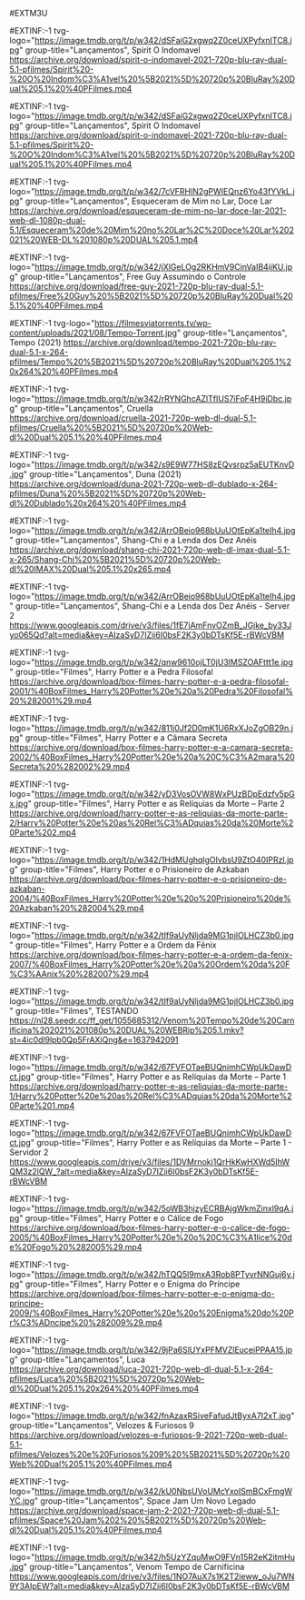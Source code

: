 #EXTM3U

#EXTINF:-1 tvg-logo="https://image.tmdb.org/t/p/w342/dSFaiG2xgwq2Z0ceUXPyfxnITC8.jpg" group-title="Lançamentos", Spirit O Indomavel
https://archive.org/download/spirit-o-indomavel-2021-720p-blu-ray-dual-5.1-pfilmes/Spirit%20-%20O%20Indom%C3%A1vel%20%5B2021%5D%20720p%20BluRay%20Dual%205.1%20%40PFilmes.mp4

#EXTINF:-1 tvg-logo="https://image.tmdb.org/t/p/w342/dSFaiG2xgwq2Z0ceUXPyfxnITC8.jpg" group-title="Lançamentos", Spirit O Indomavel
https://archive.org/download/spirit-o-indomavel-2021-720p-blu-ray-dual-5.1-pfilmes/Spirit%20-%20O%20Indom%C3%A1vel%20%5B2021%5D%20720p%20BluRay%20Dual%205.1%20%40PFilmes.mp4

#EXTINF:-1 tvg-logo="https://image.tmdb.org/t/p/w342/7cVFRHlN2gPWIEQnz6Yo43fYVkL.jpg" group-title="Lançamentos", Esqueceram de Mim no Lar, Doce Lar
https://archive.org/download/esqueceram-de-mim-no-lar-doce-lar-2021-web-dl-1080p-dual-5.1/Esqueceram%20de%20Mim%20no%20Lar%2C%20Doce%20Lar%202021%20WEB-DL%201080p%20DUAL%205.1.mp4

#EXTINF:-1 tvg-logo="https://image.tmdb.org/t/p/w342/jXlGeLOg2RKHmV9CinVaIB4ijKU.jpg" group-title="Lançamentos", Free Guy Assumindo o Controle
https://archive.org/download/free-guy-2021-720p-blu-ray-dual-5.1-pfilmes/Free%20Guy%20%5B2021%5D%20720p%20BluRay%20Dual%205.1%20%40PFilmes.mp4

#EXTINF:-1 tvg-logo="https://filmesviatorrents.tv/wp-content/uploads/2021/08/Tempo-Torrent.jpg" group-title="Lançamentos", Tempo (2021)
https://archive.org/download/tempo-2021-720p-blu-ray-dual-5.1-x-264-pfilmes/Tempo%20%5B2021%5D%20720p%20BluRay%20Dual%205.1%20x264%20%40PFilmes.mp4

#EXTINF:-1 tvg-logo="https://image.tmdb.org/t/p/w342/rRYNGhcAZlTfIUS7iFoF4H9iDbc.jpg" group-title="Lançamentos", Cruella
https://archive.org/download/cruella-2021-720p-web-dl-dual-5.1-pfilmes/Cruella%20%5B2021%5D%20720p%20Web-dl%20Dual%205.1%20%40PFilmes.mp4

#EXTINF:-1 tvg-logo="https://image.tmdb.org/t/p/w342/s9E9W77HS8zEQvsrpz5aEUTKnvD.jpg" group-title="Lançamentos", Duna (2021)
https://archive.org/download/duna-2021-720p-web-dl-dublado-x-264-pfilmes/Duna%20%5B2021%5D%20720p%20Web-dl%20Dublado%20x264%20%40PFilmes.mp4

#EXTINF:-1 tvg-logo="https://image.tmdb.org/t/p/w342/ArrOBeio968bUuUOtEpKa1teIh4.jpg" group-title="Lançamentos", Shang-Chi e a Lenda dos Dez Anéis
https://archive.org/download/shang-chi-2021-720p-web-dl-imax-dual-5.1-x-265/Shang-Chi%20%5B2021%5D%20720p%20Web-dl%20IMAX%20Dual%205.1%20x265.mp4

#EXTINF:-1 tvg-logo="https://image.tmdb.org/t/p/w342/ArrOBeio968bUuUOtEpKa1teIh4.jpg" group-title="Lançamentos", Shang-Chi e a Lenda dos Dez Anéis - Server 2
https://www.googleapis.com/drive/v3/files/1fE7iAmFnvOZmB_JGjke_by33Jyo065Qd?alt=media&key=AIzaSyD7IZii6I0bsF2K3y0bDTsKf5E-rBWcVBM

#EXTINF:-1 tvg-logo="https://image.tmdb.org/t/p/w342/qnw9610ojLT0jU3lMSZOAFttt1e.jpg" group-title="Filmes", Harry Potter e a Pedra Filosofal 
https://archive.org/download/box-filmes-harry-potter-e-a-pedra-filosofal-2001/%40BoxFilmes_Harry%20Potter%20e%20a%20Pedra%20Filosofal%20%282001%29.mp4

#EXTINF:-1 tvg-logo="https://image.tmdb.org/t/p/w342/811j0Jf2D0mK1U6RxXJoZgOB29n.jpg" group-title="Filmes", Harry Potter e a Câmara Secreta
https://archive.org/download/box-filmes-harry-potter-e-a-camara-secreta-2002/%40BoxFilmes_Harry%20Potter%20e%20a%20C%C3%A2mara%20Secreta%20%282002%29.mp4

#EXTINF:-1 tvg-logo="https://image.tmdb.org/t/p/w342/yD3VosOVW8WxPUzBDpEdzfv5pGx.jpg" group-title="Filmes", Harry Potter e as Relíquias da Morte – Parte 2
https://archive.org/download/harry-potter-e-as-reliquias-da-morte-parte-2/Harry%20Potter%20e%20as%20Rel%C3%ADquias%20da%20Morte%20Parte%202.mp4

#EXTINF:-1 tvg-logo="https://image.tmdb.org/t/p/w342/1HdMUghqlgOIvbsU9ZtO40IPRzl.jpg" group-title="Filmes", Harry Potter e o Prisioneiro de Azkaban
https://archive.org/download/box-filmes-harry-potter-e-o-prisioneiro-de-azkaban-2004/%40BoxFilmes_Harry%20Potter%20e%20o%20Prisioneiro%20de%20Azkaban%20%282004%29.mp4

#EXTINF:-1 tvg-logo="https://image.tmdb.org/t/p/w342/tIf9aUyNljda9MG1pjlOLHCZ3b0.jpg" group-title="Filmes", Harry Potter e a Ordem da Fênix 
https://archive.org/download/box-filmes-harry-potter-e-a-ordem-da-fenix-2007/%40BoxFilmes_Harry%20Potter%20e%20a%20Ordem%20da%20F%C3%AAnix%20%282007%29.mp4

#EXTINF:-1 tvg-logo="https://image.tmdb.org/t/p/w342/tIf9aUyNljda9MG1pjlOLHCZ3b0.jpg" group-title="Filmes", TESTANDO
https://nl28.seedr.cc/ff_get/1055685312/Venom%20Tempo%20de%20Carnificina%202021%201080p%20DUAL%20WEBRip%205.1.mkv?st=4ic0dl9lpb0Qp5FrAXiQng&e=1637942091

#EXTINF:-1 tvg-logo="https://image.tmdb.org/t/p/w342/67FVFOTaeBUQnimhCWpUkDawDct.jpg" group-title="Filmes", Harry Potter e as Relíquias da Morte – Parte 1 
https://archive.org/download/harry-potter-e-as-reliquias-da-morte-parte-1/Harry%20Potter%20e%20as%20Rel%C3%ADquias%20da%20Morte%20Parte%201.mp4

#EXTINF:-1 tvg-logo="https://image.tmdb.org/t/p/w342/67FVFOTaeBUQnimhCWpUkDawDct.jpg" group-title="Filmes", Harry Potter e as Relíquias da Morte – Parte 1 - Servidor 2 
https://www.googleapis.com/drive/v3/files/1DVMrnokj1QrHkKwHXWd5IhWQM3z2lQW_?alt=media&key=AIzaSyD7IZii6I0bsF2K3y0bDTsKf5E-rBWcVBM

#EXTINF:-1 tvg-logo="https://image.tmdb.org/t/p/w342/5oWB3hjzyECRBAjgWkmZinxl9qA.jpg" group-title="Filmes", Harry Potter e o Cálice de Fogo
https://archive.org/download/box-filmes-harry-potter-e-o-calice-de-fogo-2005/%40BoxFilmes_Harry%20Potter%20e%20o%20C%C3%A1lice%20de%20Fogo%20%282005%29.mp4

#EXTINF:-1 tvg-logo="https://image.tmdb.org/t/p/w342/hTQQ5l9mxA3Rob8PTyvrNNGuj6y.jpg" group-title="Filmes", Harry Potter e o Enigma do Príncipe 
https://archive.org/download/box-filmes-harry-potter-e-o-enigma-do-principe-2009/%40BoxFilmes_Harry%20Potter%20e%20o%20Enigma%20do%20Pr%C3%ADncipe%20%282009%29.mp4

#EXTINF:-1 tvg-logo="https://image.tmdb.org/t/p/w342/9jPa6SlUYxPFMVZlEuceiPPAA15.jpg" group-title="Lançamentos", Luca  
https://archive.org/download/luca-2021-720p-web-dl-dual-5.1-x-264-pfilmes/Luca%20%5B2021%5D%20720p%20Web-dl%20Dual%205.1%20x264%20%40PFilmes.mp4

#EXTINF:-1 tvg-logo="https://image.tmdb.org/t/p/w342/fnAzaxRSiveFafudJtByxA7I2xT.jpg" group-title="Lançamentos", Velozes & Furiosos 9
https://archive.org/download/velozes-e-furiosos-9-2021-720p-web-dual-5.1-pfilmes/Velozes%20e%20Furiosos%209%20%5B2021%5D%20720p%20Web%20Dual%205.1%20%40PFilmes.mp4

#EXTINF:-1 tvg-logo="https://image.tmdb.org/t/p/w342/kU0NbsUVoUMcYxoISmBCxFmgWYC.jpg" group-title="Lançamentos", Space Jam Um Novo Legado
https://archive.org/download/space-jam-2-2021-720p-web-dl-dual-5.1-pfilmes/Space%20Jam%202%20%5B2021%5D%20720p%20Web-dl%20Dual%205.1%20%40PFilmes.mp4

#EXTINF:-1 tvg-logo="https://image.tmdb.org/t/p/w342/h5UzYZquMwO9FVn15R2eK2itmHu.jpg" group-title="Lançamentos", Venom Tempo de Carnificina
https://www.googleapis.com/drive/v3/files/1NO7AuX7s1K2T2ieww_oJu7WN9Y3AIpEW?alt=media&key=AIzaSyD7IZii6I0bsF2K3y0bDTsKf5E-rBWcVBM
